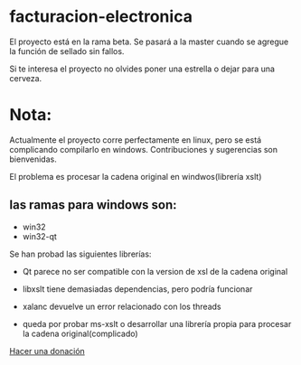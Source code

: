 # facturacion-electronica

El proyecto está en la rama beta. Se pasará a la master cuando se agregue la función de sellado sin fallos.

Si te interesa el proyecto no olvides poner una estrella o dejar para una cerveza.

# Nota:

Actualmente el proyecto corre perfectamente en linux, pero se está complicando compilarlo en windows. Contribuciones y sugerencias son bienvenidas.

El problema es procesar la cadena original en windwos(librería xslt)

## las ramas para windows son:

- win32
- win32-qt

Se han probad las siguientes librerías:

- Qt parece no ser compatible con la version de xsl de la cadena original
- libxslt tiene demasiadas dependencias, pero podría funcionar
- xalanc devuelve un error relacionado con los threads

- queda por probar ms-xslt o desarrollar una librería propia para procesar la cadena original(complicado)

[Hacer una donación](https://paypal.me/ulisesten?locale.x=es_XC)
